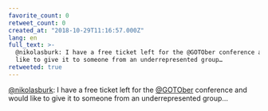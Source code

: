 ```yaml
---
favorite_count: 0
retweet_count: 0
created_at: "2018-10-29T11:16:57.000Z"
lang: en
full_text: >-
  @nikolasburk: I have a free ticket left for the @GOTOber conference and would
  like to give it to someone from an underrepresented group…
retweeted: true
---
```


[@nikolasburk](https://twitter.com/nikolasburk): I have a free ticket left for
the [@GOTOber](https://twitter.com/GOTOber) conference and would like to give it
to someone from an underrepresented group…
